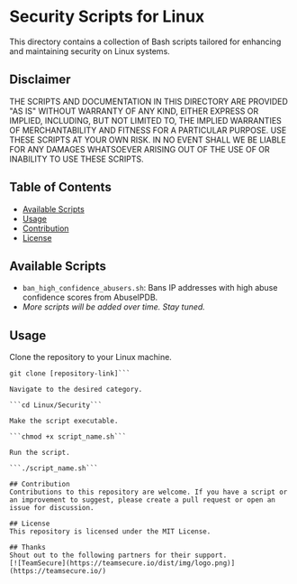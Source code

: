 # Security Scripts for Linux

This directory contains a collection of Bash scripts tailored for enhancing and maintaining security on Linux systems.

## Disclaimer

THE SCRIPTS AND DOCUMENTATION IN THIS DIRECTORY ARE PROVIDED "AS IS" WITHOUT WARRANTY OF ANY KIND, EITHER EXPRESS OR IMPLIED, INCLUDING, BUT NOT LIMITED TO, THE IMPLIED WARRANTIES OF MERCHANTABILITY AND FITNESS FOR A PARTICULAR PURPOSE. USE THESE SCRIPTS AT YOUR OWN RISK. IN NO EVENT SHALL WE BE LIABLE FOR ANY DAMAGES WHATSOEVER ARISING OUT OF THE USE OF OR INABILITY TO USE THESE SCRIPTS.

## Table of Contents

- [Available Scripts](#available-scripts)
- [Usage](#usage)
- [Contribution](#contribution)
- [License](#license)

## Available Scripts

- `ban_high_confidence_abusers.sh`: Bans IP addresses with high abuse confidence scores from AbuseIPDB.
- _More scripts will be added over time. Stay tuned._

## Usage
Clone the repository to your Linux machine.

```
git clone [repository-link]```

Navigate to the desired category.

```cd Linux/Security```

Make the script executable.

```chmod +x script_name.sh```

Run the script.

```./script_name.sh```

## Contribution
Contributions to this repository are welcome. If you have a script or an improvement to suggest, please create a pull request or open an issue for discussion.

## License
This repository is licensed under the MIT License.

## Thanks
Shout out to the following partners for their support.
[![TeamSecure](https://teamsecure.io/dist/img/logo.png)](https://teamsecure.io/)
